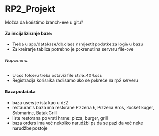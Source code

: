 # RP2_Projekt

Možda da koristimo branch-eve u gitu?

#### Za inicijaliziranje baze:
* Treba u app/database/db.class namjestit podatke za login u bazu
* Za kreiranje tablica potrebno je pokrenuti na serveru file-ove 

###### Napomena:
* U css folderu treba ostaviti file style_404.css
* Registracija korisnika radi samo ako se pokreće na rp2 serveru


#### Baza podataka
* baza users je ista kao u dz2
* restaurants baza ima restorane Pizzeria 6, Pizzeria Bros, Rocket Buger, Submarine, Batak Grill
* liste restorana po vrsti hrane: pizza, burger, grill
* baza orders ima već nekoliko narudžbi pa da se pazi da već neke narudžbe postoje

